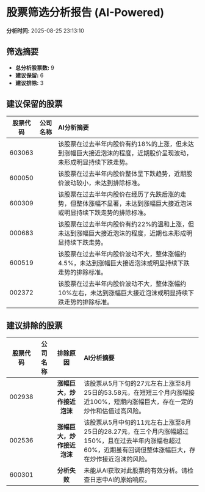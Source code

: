 # 股票筛选分析报告 (AI-Powered)

**分析时间:** 2025-08-25 23:13:10

## 筛选摘要

- **总分析股票数:** 9
- **建议保留:** 6
- **建议排除:** 3

## 建议保留的股票

| 股票代码 | 公司名称 | AI分析摘要 |
|:---:|:---:|:---|
| 603063 |  | 该股票在过去半年内股价有约18%的上涨，但未达到涨幅巨大接近泡沫的程度，近期股价呈现波动，未形成明显持续下跌走势。 |
| 600050 |  | 该股票在过去半年内股价整体呈下跌趋势，近期股价波动较小，未达到排除标准。 |
| 600309 |  | 该股票在过去半年内股价在经历了先跌后涨的走势，但整体涨幅不显著，未达到涨幅巨大接近泡沫或明显持续下跌走势的排除标准。 |
| 000683 |  | 该股票在过去半年内股价有约22%的温和上涨，但未达到涨幅巨大接近泡沫的程度，近期也未形成明显持续下跌走势。 |
| 600519 |  | 该股票在过去半年内股价波动不大，整体涨幅约4.5%，未达到涨幅巨大接近泡沫或明显持续下跌走势的排除标准。 |
| 002372 |  | 该股票在过去半年内股价波动不大，整体涨幅约10%左右，未达到涨幅巨大接近泡沫或明显持续下跌走势的排除标准。 |

## 建议排除的股票

| 股票代码 | 公司名称 | 排除原因 | AI分析摘要 |
|:---:|:---:|:---:|:---|
| 002938 |  | **涨幅巨大，炒作接近泡沫** | 该股票从5月下旬的27元左右上涨至8月25日的53.58元，在短短三个月内涨幅接近100%，短期内涨幅巨大，存在一定的炒作和估值过高风险。 |
| 002536 |  | **涨幅巨大，炒作接近泡沫** | 该股票从5月中旬的11元左右上涨至8月25日的28.27元，在三个月内涨幅超过150%，且在过去半年内涨幅也超过60%，近期虽有回调但整体涨幅巨大，存在炒作接近泡沫的风险。 |
| 600301 |  | **分析失败** | 未能从AI获取对此股票的有效分析。请检查日志中AI的原始响应。 |
